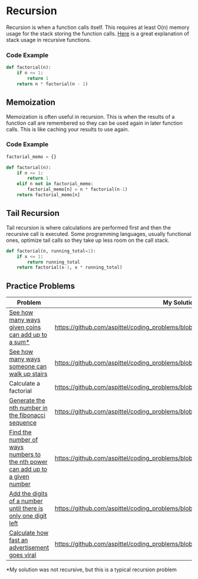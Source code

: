 # Recursion
Recursion is when a function calls itself. This requires at least O(n) memory usage for the stack storing the function calls. [Here](https://www.youtube.com/watch?v=k0bb7UYy0pY) is a great explanation of stack usage in recursive functions.

### Code Example
```python
def factorial(n):
	if n <= 1:
		return 1
	return n * factorial(n - 1)
```

## Memoization
Memoization is often useful in recursion. This is when the results of a function call are remembered so they can be used again in later function calls. This is like caching your results to use again.

### Code Example
```python
factorial_memo = {}

def factorial(n):
	if n <= 1:
		return 1
	elif n not in factorial_memo:
		factorial_memo[n] = n * factorial(n-1)
	return factorial_memo[n]
```
## Tail Recursion
Tail recursion is where calculations are performed first and then the recursive call is executed. Some programming languages, usually functional ones, optimize tail calls so they take up less room on the call stack. 

```python
def factorial(n, running_total=1):
	if x <= 1:
		return running_total
	return factorial(x-1, x * running_total)
```

## Practice Problems
|Problem   |My Solution|
|----------|-----------|
|[See how many ways given coins can add up to a sum*](https://www.hackerrank.com/challenges/ctci-coin-change)|https://github.com/aspittel/coding_problems/blob/master/recursion/coin_change.py|
|[See how many ways someone can walk up stairs](https://www.hackerrank.com/challenges/ctci-recursive-staircase)|https://github.com/aspittel/coding_problems/blob/master/recursion/davis_staircase.py|
|Calculate a factorial|https://github.com/aspittel/coding_problems/blob/master/recursion/factorial.py|
|[Generate the nth number in the fibonacci sequence](https://www.hackerrank.com/challenges/ctci-fibonacci-numbers)|https://github.com/aspittel/coding_problems/blob/master/recursion/fibonacci_numbers.py|
|[Find the number of ways numbers to the nth power can add up to a given number](https://www.hackerrank.com/challenges/the-power-sum)|https://github.com/aspittel/coding_problems/blob/master/recursion/possible_powers.py|
|[Add the digits of a number until there is only one digit left](https://www.hackerrank.com/challenges/recursive-digit-sum/)|https://github.com/aspittel/coding_problems/blob/master/recursion/super_sum_digits.py|
|[Calculate how fast an advertisement goes viral](https://www.hackerrank.com/challenges/strange-advertising)|https://github.com/aspittel/coding_problems/blob/master/recursion/viral_advertising.py|

*My solution was not recursive, but this is a typical recursion problem
